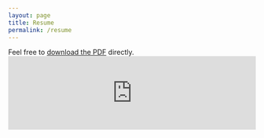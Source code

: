 ```yaml
---
layout: page
title: Resume
permalink: /resume
---
```


Feel free to [download the PDF]({{site.url}}/assets/Webb_Resume.pdf) directly.
<embed src="http://example.com/the.pdf" width="100%" type="application/pdf">
